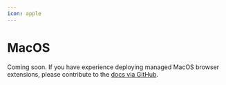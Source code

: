```yaml
---
icon: apple
---
```


# MacOS

Coming soon. If you have experience deploying managed MacOS browser extensions, please contribute to the [docs via GitHub](https://github.com/CyberDrain/Check/tree/main/docs).
